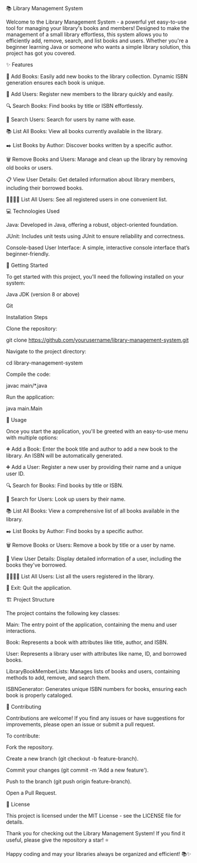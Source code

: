 📚 Library Management System

Welcome to the Library Management System - a powerful yet easy-to-use tool for managing your library's books and members! Designed to make the management of a small library effortless, this system allows you to efficiently add, remove, search, and list books and users. Whether you're a beginner learning Java or someone who wants a simple library solution, this project has got you covered.

✨ Features

📕 Add Books: Easily add new books to the library collection. Dynamic ISBN generation ensures each book is unique.

👥 Add Users: Register new members to the library quickly and easily.

🔍 Search Books: Find books by title or ISBN effortlessly.

🔎 Search Users: Search for users by name with ease.

📚 List All Books: View all books currently available in the library.

✒️ List Books by Author: Discover books written by a specific author.

🗑 Remove Books and Users: Manage and clean up the library by removing old books or users.

📋 View User Details: Get detailed information about library members, including their borrowed books.

👨‍👩‍👧‍👦 List All Users: See all registered users in one convenient list.

💻 Technologies Used

Java: Developed in Java, offering a robust, object-oriented foundation.

JUnit: Includes unit tests using JUnit to ensure reliability and correctness.

Console-based User Interface: A simple, interactive console interface that’s beginner-friendly.

🚀 Getting Started

To get started with this project, you'll need the following installed on your system:

Java JDK (version 8 or above)

Git

Installation Steps

Clone the repository:

git clone https://github.com/yourusername/library-management-system.git

Navigate to the project directory:

cd library-management-system

Compile the code:

javac main/*.java

Run the application:

java main.Main

📖 Usage

Once you start the application, you'll be greeted with an easy-to-use menu with multiple options:

➕ Add a Book: Enter the book title and author to add a new book to the library. An ISBN will be automatically generated.

➕ Add a User: Register a new user by providing their name and a unique user ID.

🔍 Search for Books: Find books by title or ISBN.

🔎 Search for Users: Look up users by their name.

📚 List All Books: View a comprehensive list of all books available in the library.

✒️ List Books by Author: Find books by a specific author.

🗑 Remove Books or Users: Remove a book by title or a user by name.

👤 View User Details: Display detailed information of a user, including the books they've borrowed.

👨‍👩‍👧‍👦 List All Users: List all the users registered in the library.

🚪 Exit: Quit the application.

🏗 Project Structure

The project contains the following key classes:

Main: The entry point of the application, containing the menu and user interactions.

Book: Represents a book with attributes like title, author, and ISBN.

User: Represents a library user with attributes like name, ID, and borrowed books.

LibraryBookMemberLists: Manages lists of books and users, containing methods to add, remove, and search them.

ISBNGenerator: Generates unique ISBN numbers for books, ensuring each book is properly cataloged.

🤝 Contributing

Contributions are welcome! If you find any issues or have suggestions for improvements, please open an issue or submit a pull request.

To contribute:

Fork the repository.

Create a new branch (git checkout -b feature-branch).

Commit your changes (git commit -m 'Add a new feature').

Push to the branch (git push origin feature-branch).

Open a Pull Request.

📜 License

This project is licensed under the MIT License - see the LICENSE file for details.

Thank you for checking out the Library Management System! If you find it useful, please give the repository a star! ⭐

Happy coding and may your libraries always be organized and efficient! 📚✨

